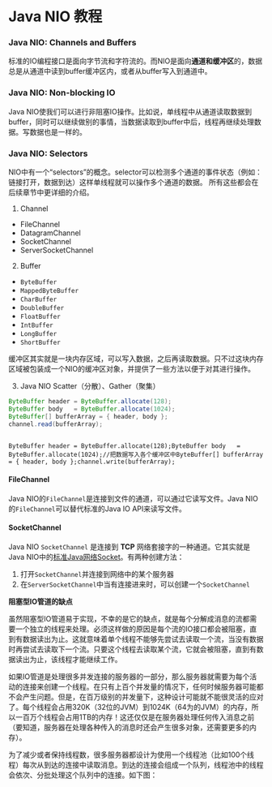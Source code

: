 # Java NIO 教程

### Java NIO: Channels and Buffers <a id="ba20c0f0008c08cf086097e48e0c3d7c"></a>

标准的IO编程接口是面向字节流和字符流的。而NIO是面向**通道和缓冲区**的，数据总是从通道中读到buffer缓冲区内，或者从buffer写入到通道中。

### Java NIO: Non-blocking IO <a id="80bfca892bff24a758076058048c17b1"></a>

Java NIO使我们可以进行非阻塞IO操作。比如说，单线程中从通道读取数据到buffer，同时可以继续做别的事情，当数据读取到buffer中后，线程再继续处理数据。写数据也是一样的。

### Java NIO: Selectors <a id="d7e147e0d366f32ea9bf0348e89e51e9"></a>

NIO中有一个“selectors”的概念。selector可以检测多个通道的事件状态（例如：链接打开，数据到达）这样单线程就可以操作多个通道的数据。 所有这些都会在后续章节中更详细的介绍。



1.  Channel

* FileChannel
* DatagramChannel
* SocketChannel
* ServerSocketChannel

2. Buffer

* `ByteBuffer`
* `MappedByteBuffer`
* `CharBuffer`
* `DoubleBuffer`
* `FloatBuffer`
* `IntBuffer`
* `LongBuffer`
* `ShortBuffer`

缓冲区其实就是一块内存区域，可以写入数据，之后再读取数据。只不过这块内存区域被包装成一个NIO的缓冲区对象，并提供了一些方法以便于对其进行操作。  


3. Java NIO Scatter（分散）、Gather（聚集）



```java
ByteBuffer header = ByteBuffer.allocate(128);
ByteBuffer body   = ByteBuffer.allocate(1024);
ByteBuffer[] bufferArray = { header, body };
channel.read(bufferArray);
```

```text

ByteBuffer header = ByteBuffer.allocate(128);ByteBuffer body   = ByteBuffer.allocate(1024);//把数据写入各个缓冲区中ByteBuffer[] bufferArray = { header, body };channel.write(bufferArray);
```

#### FileChannel <a id="filechannel"></a>

Java NIO的`FileChannel`是连接到文件的通道，可以通过它读写文件。Java NIO的`FileChannel`可以替代标准的Java IO API来读写文件。

#### SocketChannel <a id="socketchannel"></a>

Java NIO `SocketChannel` 是连接到 **TCP** 网络套接字的一种通道。它其实就是Java NIO中的[标准Java网络Socket](http://docs.oracle.com/javase/8/docs/api/java/net/Socket.html)。有两种创建方法：

1. 打开`SocketChannel`并连接到网络中的某个服务器
2. 在`ServerSocketChannel`中当有连接进来时，可以创建一个`SocketChannel`

**阻塞型IO管道的缺点**

虽然阻塞型IO管道易于实现，不幸的是它的缺点，就是每个分解成消息的流都需要一个独立的线程来处理。必须这样做的原因是每个流的IO接口都会被阻塞，直到有数据读出为止。这就意味着单个线程不能够先尝试去读取一个流，当没有数据时再尝试去读取下一个流。只要这个线程去读取某个流，它就会被阻塞，直到有数据读出为止，该线程才能继续工作。

如果IO管道是处理很多并发连接的服务器的一部分，那么服务器就需要为每个活动的连接来创建一个线程。在只有上百个并发量的情况下，任何时候服务器可能都不会产生问题。但是，在百万级别的并发量下，这种设计可能就不能很灵活的应对了。每个线程会占用320K（32位的JVM）到1024K（64为的JVM）的内存，所以一百万个线程会占用1TB的内存！这还仅仅是在服务器处理任何传入消息之前（要知道，服务器在处理各种传入的消息时还会产生很多对象，还需要更多的内存）。

为了减少或者保持线程数，很多服务器都设计为使用一个线程池（比如100个线程）每次从到达的连接中读取消息。到达的连接会组成一个队列，线程池中的线程会依次、分批处理这个队列中的连接。如下图：  


